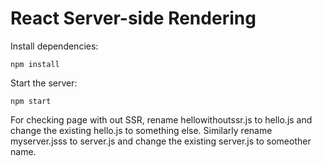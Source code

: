 # React Server-side Rendering

Install dependencies:

```
npm install
```

Start the server:

```
npm start
```

For checking page with out SSR, rename hellowithoutssr.js to hello.js and change the existing hello.js to something else.
Similarly rename myserver.jsss to server.js and change the existing server.js to someother name.